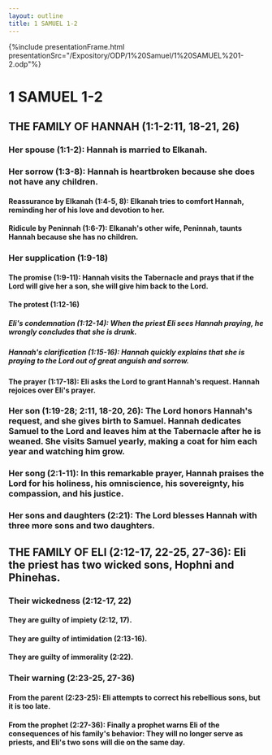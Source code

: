 ```yaml
---
layout: outline
title: 1 SAMUEL 1-2
---
```

{%include presentationFrame.html presentationSrc="/Expository/ODP/1%20Samuel/1%20SAMUEL%201-2.odp"%}

# 1 SAMUEL 1-2 
## THE FAMILY OF HANNAH (1:1-2:11, 18-21, 26) 
###  Her spouse (1:1-2): Hannah is married to Elkanah. 
###  Her sorrow (1:3-8): Hannah is heartbroken because she does not have any children. 
####  Reassurance by Elkanah (1:4-5, 8): Elkanah tries to comfort Hannah, reminding her of his love and devotion to her. 
####  Ridicule by Peninnah (1:6-7): Elkanah\'s other wife, Peninnah, taunts Hannah because she has no children. 
###  Her supplication (1:9-18) 
####  The promise (1:9-11): Hannah visits the Tabernacle and prays that if the Lord will give her a son, she will give him back to the Lord. 
####  The protest (1:12-16) 
#####  Eli\'s condemnation (1:12-14): When the priest Eli sees Hannah praying, he wrongly concludes that she is drunk. 
#####  Hannah\'s clarification (1:15-16): Hannah quickly explains that she is praying to the Lord out of great anguish and sorrow. 
####  The prayer (1:17-18): Eli asks the Lord to grant Hannah\'s request. Hannah rejoices over Eli\'s prayer. 
###  Her son (1:19-28; 2:11, 18-20, 26): The Lord honors Hannah\'s request, and she gives birth to Samuel. Hannah dedicates Samuel to the Lord and leaves him at the Tabernacle after he is weaned. She visits Samuel yearly, making a coat for him each year and watching him grow. 
###  Her song (2:1-11): In this remarkable prayer, Hannah praises the Lord for his holiness, his omniscience, his sovereignty, his compassion, and his justice. 
###  Her sons and daughters (2:21): The Lord blesses Hannah with three more sons and two daughters. 
## THE FAMILY OF ELI (2:12-17, 22-25, 27-36): Eli the priest has two wicked sons, Hophni and Phinehas. 
###  Their wickedness (2:12-17, 22) 
####  They are guilty of impiety (2:12, 17). 
####  They are guilty of intimidation (2:13-16). 
####  They are guilty of immorality (2:22). 
###  Their warning (2:23-25, 27-36) 
####  From the parent (2:23-25): Eli attempts to correct his rebellious sons, but it is too late. 
####  From the prophet (2:27-36): Finally a prophet warns Eli of the consequences of his family\'s behavior: They will no longer serve as priests, and Eli\'s two sons will die on the same day. 
